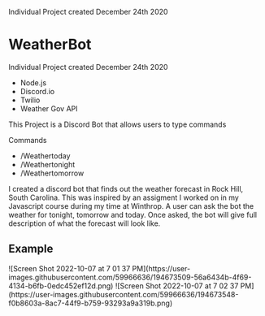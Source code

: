 Individual Project created December 24th 2020

<h1> WeatherBot </h1>



<p>
Individual Project created December 24th 2020 <p>

<ul>
 <li>Node.js</li>
<li>Discord.io </li>
<li>Twilio </li>
<li>Weather Gov API</li>
</ul>



<p>This Project is a Discord Bot that allows users to type commands </p>

<p> Commands</p>
<ul>
<li> /Weathertoday </li>
<li> /Weathertonight </li>
<li> /Weathertomorrow</li>
</ul>

<p>I created a discord bot that finds out the weather forecast in Rock Hill, South Carolina. This was inspired by an assigment I worked on in my Javascript course during my time at Winthrop. A user can ask the bot the weather for tonight, tomorrow and today. Once asked, the bot will give full description of what the forecast will look like. </p>



<h2> Example </h2>
![Screen Shot 2022-10-07 at 7 01 37 PM](https://user-images.githubusercontent.com/59966636/194673509-56a6434b-4f69-4134-b6fb-0edc452ef12d.png)
![Screen Shot 2022-10-07 at 7 02 37 PM](https://user-images.githubusercontent.com/59966636/194673548-f0b8603a-8ac7-44f9-b759-93293a9a319b.png)

